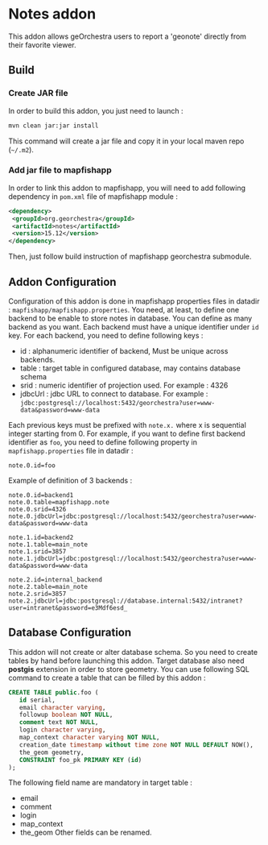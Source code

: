 # Notes addon

This addon allows geOrchestra users to report a 'geonote' directly from their favorite viewer.

## Build

### Create JAR file
 
 In order to build this addon, you just need to launch :
 
 ```bash
mvn clean jar:jar install 
 ```
 This command will create a jar file and copy it in your local maven repo (`~/.m2`).  

### Add jar file to mapfishapp

 In order to link this addon to mapfishapp, you will need to add following dependency in `pom.xml` file of mapfishapp 
 module :
 
 ```xml
<dependency>
  <groupId>org.georchestra</groupId>
  <artifactId>notes</artifactId>
  <version>15.12</version>
</dependency>
 ```
 Then, just follow build instruction of mapfishapp georchestra submodule. 

## Addon Configuration

 Configuration of this addon is done in mapfishapp properties files in datadir : `mapfishapp/mapfishapp.properties`. You 
 need, at least, to define one backend to be enable to store notes in database. You can define as many backend as you 
 want. Each backend must have a unique identifier under `id` key. For each backend, you need to define following keys :
  
   * id : alphanumeric identifier of backend, Must be unique across backends.
   * table : target table in configured database, may contains database schema
   * srid : numeric identifier of projection used. For example : 4326
   * jdbcUrl : jdbc URL to connect to database. For example :    `jdbc:postgresql://localhost:5432/georchestra?user=www-data&password=www-data`
 

Each previous keys must be prefixed with `note.x.` where x is sequential integer starting from 0. For example, if you 
 want to define first backend identifier as `foo`, you need to define following property in `mapfishapp.properties` file
 in datadir : 
  
 ```properties
note.0.id=foo
 ```
  
  Example of definition
 of 3 backends :
 
 ```properties
note.0.id=backend1
note.0.table=mapfishapp.note
note.0.srid=4326
note.0.jdbcUrl=jdbc:postgresql://localhost:5432/georchestra?user=www-data&password=www-data

note.1.id=backend2
note.1.table=main_note
note.1.srid=3857
note.1.jdbcUrl=jdbc:postgresql://localhost:5432/georchestra?user=www-data&password=www-data

note.2.id=internal_backend
note.2.table=main_note
note.2.srid=3857
note.2.jdbcUrl=jdbc:postgresql://database.internal:5432/intranet?user=intranet&password=e3Mdf6esd_ 
 ```

## Database Configuration

This addon will not create or alter database schema. So you need to create tables by hand before launching this addon. 
Target database also need **postgis** extension in order to store geometry. You can use following SQL command to create a 
table that can be filled by this addon :
 
 ```sql
 CREATE TABLE public.foo (
    id serial, 
    email character varying,
    followup boolean NOT NULL,
    comment text NOT NULL,
    login character varying,
    map_context character varying NOT NULL,
    creation_date timestamp without time zone NOT NULL DEFAULT NOW(),
    the_geom geometry,
    CONSTRAINT foo_pk PRIMARY KEY (id)
 );
 ```
 
 The following field name are mandatory in target table :
   * email
   * comment
   * login
   * map_context
   * the_geom
 Other fields can be renamed.
 
